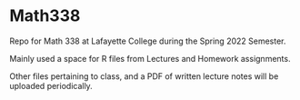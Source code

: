 # Math338
Repo for Math 338 at Lafayette College during the Spring 2022 Semester.

Mainly used a space for R files from Lectures and Homework assignments.

Other files pertaining to class, and a PDF of written lecture notes will be uploaded periodically.
